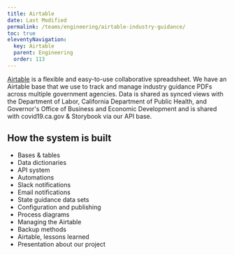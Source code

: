 ```yaml
---
title: Airtable
date: Last Modified
permalink: /teams/engineering/airtable-industry-guidance/
toc: true
eleventyNavigation:
  key: Airtable
  parent: Engineering
  order: 113
---
```


[Airtable](https://airtable.com) is a flexible and easy-to-use collaborative spreadsheet. We have an Airtable base that we use to track and manage industry guidance PDFs across multiple government agencies. Data is shared as synced views with the Department of Labor, California Department of Public Health, and Governor's Office of Business and Economic Development and is shared with covid19.ca.gov & Storybook via our API base.

## How the system is built

* Bases & tables
* Data dictionaries
* API system
* Automations
* Slack notifications
* Email notifications
* State guidance data sets
* Configuration and publishing
* Process diagrams
* Managing the Airtable
* Backup methods
* Airtable, lessons learned
* Presentation about our project
